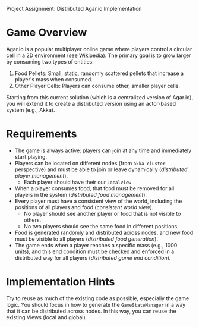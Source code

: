 Project Assignment: Distributed Agar.io Implementation

# Game Overview
Agar.io is a popular multiplayer online game where players control a circular cell in a 2D environment (see [Wikipedia](https://en.wikipedia.org/wiki/Agar.io)).
The primary goal is to grow larger by consuming two types of entities:
1. Food Pellets: Small, static, randomly scattered pellets that increase a player's mass when consumed.
2. Other Player Cells: Players can consume other, smaller player cells.

Starting from this current solution (which is a centralized version of Agar.io), 
 you will extend it to create a distributed version using an actor-based system (e.g., Akka).

# Requirements
- The game is always active: players can join at any time and immediately start playing.
- Players can be located on different nodes (from `akka cluster` perspective) and must be able to join or leave dynamically (*distributed player management*).
  - Each player should have their our `LocalView`
- When a player consumes food, that food must be removed for all players in the system (*distributed food management*).
- Every player must have a consistent view of the world, including the positions of all players and food (*consistent world view*).
  - No player should see another player or food that is not visible to others.
  - No two players should see the same food in different positions.
- Food is generated randomly and distributed across nodes, and new food must be visible to all players (*distributed food generation*).
- The game ends when a player reaches a specific mass (e.g., 1000 units), and this end condition must be checked and enforced in a distributed way for all players (*distributed game end condition*).

# Implementation Hints
Try to reuse as much of the existing code as possible, especially the game logic.
You should focus in how to generate the `GameStateManager` in a way that it can be distributed across nodes.
In this way, you can reuse the existing Views (local and global).